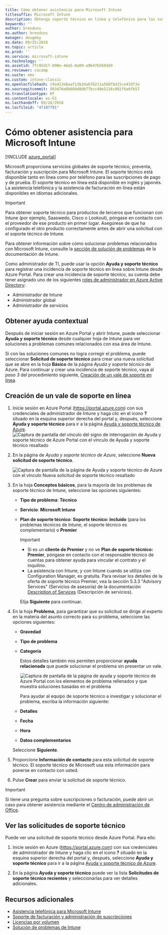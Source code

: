 ```yaml
---
title: Cómo obtener asistencia para Microsoft Intune
titlesuffix: Microsoft Intune
description: Obtenga soporte técnico en línea y telefónico para las suscripciones de prueba y de pago de Microsoft Intune.
keywords: ''
author: brenduns
ms.author: brenduns
manager: dougeby
ms.date: 09/25/2018
ms.topic: article
ms.prod: ''
ms.service: microsoft-intune
ms.technology: ''
ms.assetid: 7fc95d17-098e-4da5-8a09-a96476569dd9
ms.reviewer: cacamp
ms.suite: ems
ms.custom: intune-classic
ms.openlocfilehash: c9a413e0aaf13b2dab7b211a568fbd15ce43df3a
ms.sourcegitcommit: 503d76e0b066d0db77bcc48e5116c861f6a6fb57
ms.translationtype: HT
ms.contentlocale: es-ES
ms.lasthandoff: 09/26/2018
ms.locfileid: "47187791"
---
```

# <a name="how-to-get-support-for-microsoft-intune"></a>Cómo obtener asistencia para Microsoft Intune

[!INCLUDE [azure_portal](./includes/note-for-both-portals.md)]

Microsoft proporciona servicios globales de soporte técnico, preventa, facturación y suscripción para Microsoft Intune. El soporte técnico está disponible tanto en línea como por teléfono para las suscripciones de pago y de prueba. El soporte técnico en línea está disponible en inglés y japonés. La asistencia telefónica y la asistencia de facturación en línea están disponibles en idiomas adicionales.

>[!IMPORTANT]
> Para obtener soporte técnico para productos de terceros que funcionan con Intune (por ejemplo, Saaswedo, Cisco o Lookout), póngase en contacto con el proveedor de ese producto en primer lugar. Asegúrese de que ha configurado el otro producto correctamente antes de abrir una solicitud con el soporte técnico de Intune.
> 
> Para obtener información sobre cómo solucionar problemas relacionados con Microsoft Intune, consulte la [sección de solución de problemas](help-desk-operators.md) de la documentación de Intune.

Como administrador de TI, puede usar la opción **Ayuda y soporte técnico** para registrar una incidencia de soporte técnico en línea sobre Intune desde Azure Portal. Para crear una incidencia de soporte técnico, su cuenta debe tener asignado uno de los siguientes [roles de administrador en Azure Active Directory](https://docs.microsoft.com/azure/active-directory/active-directory-assign-admin-roles-azure-portal): 

- Administrador de Intune 
- Administrador global 
- Administrador de servicios  


## <a name="get-context-sensitive-help"></a>Obtener ayuda contextual 
Después de iniciar sesión en Azure Portal y abrir Intune, puede seleccionar **Ayuda y soporte técnico** desde cualquier hoja de Intune para ver soluciones a problemas comunes relacionados con esa área de Intune. 

Si con las soluciones comunes no logra corregir el problema, puede seleccionar **Solicitud de soporte técnico** para crear una nueva solicitud que se abre en la hoja **Básico** de la página *Ayuda y soporte técnico* de Azure. Para continuar y crear una incidencia de soporte técnico, vaya al *paso 3* del procedimiento siguiente, [Creación de un vale de soporte en línea](#create-an-online-support-ticket). 

## <a name="create-an-online-support-ticket"></a>Creación de un vale de soporte en línea

1. Inicie sesión en Azure Portal (<https://portal.azure.com>) con sus credenciales de administrador de Intune y haga clic en el icono <strong>?</strong> situado en la esquina superior derecha del portal y, después, seleccione <strong>Ayuda y soporte técnico</strong> para ir a la página [Ayuda y soporte técnico de Azure](https://ms.portal.azure.com/#blade/Microsoft_Azure_Support/HelpAndSupportBlade/overview).
    ![Captura de pantalla del vínculo del signo de interrogación de Ayuda y soporte técnico de Azure Portal con el vínculo de Ayuda y soporte técnico resaltado](./media/azure-get-support.png)

2. En la página de *Ayuda y soporte técnico de Azure*, seleccione **Nueva solicitud de soporte técnico**.

    ![Captura de pantalla de la página de Ayuda y soporte técnico de Azure con el vínculo Nueva solicitud de soporte técnico resaltado](./media/azure-support-ticket-link.png)

3. En la hoja **Conceptos básicos**, para la mayoría de los problemas de soporte técnico de Intune, seleccione las opciones siguientes:
   - **Tipo de problema**: **Técnico**
   - **Servicio**: **Microsoft Intune**
   - **Plan de soporte técnico**: **Soporte técnico: incluido** (para los problemas técnicos de Intune, el soporte técnico es complementario) o **Premier**
    
     >[!IMPORTANT]
     >- Si es un **cliente de Premier** y no ve **Plan de soporte técnico: Premier**, póngase en contacto con el responsable técnico de cuentas para obtener ayuda para vincular el contrato y el inquilino.
     >- La asistencia con Intune, y con Intune cuando se utiliza con Configuration Manager, es gratuita. Para revisar los detalles de la oferta de soporte técnico Premier, vea la sección 5.3.3 "Advisory Services" (Servicios de asesoría) de la documentación [Description of Services](https://enterprise.microsoft.com/en-us/services/services-list/) (Descripción de servicios).

     Elija **Siguiente** para continuar.

4. En la hoja **Problema**, para garantizar que su solicitud se dirige al experto en la materia del asunto correcto para su problema, seleccione las opciones siguientes:

   - **Gravedad**
   - **Tipo de problema**
   - **Categoría**

     Estos detalles también nos permiten proporcionar **ayuda relacionada** que puede solucionar el problema sin presentar un vale.

     ![Captura de pantalla de la página de ayuda y soporte técnico de Azure Portal con los elementos de problema rellenados y que muestra soluciones basadas en el problema](./media/support-need-solutions.png)

     Para ayudar al equipo de soporte técnico a investigar y solucionar el problema, escriba la información siguiente:
    
   - **Detalles**
   - **Fecha**
   - **Hora**
   - **Datos complementarios**

   Seleccione **Siguiente**.

5. Proporcione **Información de contacto** para esta solicitud de soporte técnico. El soporte técnico de Microsoft usa esta información para ponerse en contacto con usted.
6. Pulse **Crear** para enviar la solicitud de soporte técnico.

>[!IMPORTANT]
>Si tiene una pregunta sobre suscripciones o facturación, puede abrir un caso para obtener asistencia mediante el [Centro de administración de Office](https://portal.office.com/Support/SupportEntry.aspx).

## <a name="view-support-requests"></a>Ver las solicitudes de soporte técnico
Puede ver una solicitud de soporte técnico desde Azure Portal. Para ello:

1. Inicie sesión en Azure (<https://portal.azure.com>) con sus credenciales de administrador de Intune y haga clic en el icono <strong>?</strong> situado en la esquina superior derecha del portal y, después, seleccione <strong>Ayuda y soporte técnico</strong> para ir a la página [Ayuda y soporte técnico de Azure](https://ms.portal.azure.com/#blade/Microsoft_Azure_Support/HelpAndSupportBlade/overview).

2. En la página **Ayuda y soporte técnico** puede ver la lista **Solicitudes de soporte técnico recientes** y seleccionarlas para ver detalles adicionales.

## <a name="additional-resources"></a>Recursos adicionales
- [Asistencia telefónica para Microsoft Intune](phone-support-contact.md)
- [Soporte de facturación y administración de suscripciones](https://support.office.com/article/Contact-Office-365-for-business-support-Admin-Help-32a17ca7-6fa0-4870-8a8d-e25ba4ccfd4b)
- [Licencias por volumen](http://go.microsoft.com/fwlink/p/?LinkID=282015)
- [Solución de problemas de Intune](help-desk-operators.md)